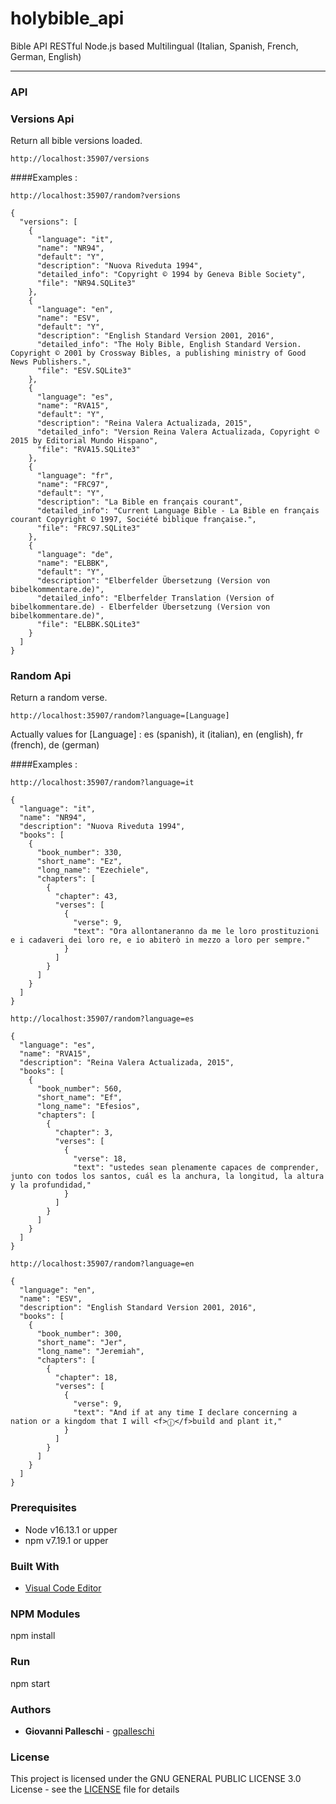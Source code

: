 # holybible_api
Bible API RESTful Node.js based Multilingual (Italian, Spanish, French, German, English) 
<hr />

### API

### Versions Api
Return all bible versions loaded.

`http://localhost:35907/versions`

####Examples :   

`http://localhost:35907/random?versions`
```
{
  "versions": [
    {
      "language": "it",
      "name": "NR94",
      "default": "Y",
      "description": "Nuova Riveduta 1994",
      "detailed_info": "Copyright © 1994 by Geneva Bible Society",
      "file": "NR94.SQLite3"
    },
    {
      "language": "en",
      "name": "ESV",
      "default": "Y",
      "description": "English Standard Version 2001, 2016",
      "detailed_info": "The Holy Bible, English Standard Version. Copyright © 2001 by Crossway Bibles, a publishing ministry of Good News Publishers.",
      "file": "ESV.SQLite3"
    },
    {
      "language": "es",
      "name": "RVA15",
      "default": "Y",
      "description": "Reina Valera Actualizada, 2015",
      "detailed_info": "Version Reina Valera Actualizada, Copyright © 2015 by Editorial Mundo Hispano",
      "file": "RVA15.SQLite3"
    },
    {
      "language": "fr",
      "name": "FRC97",
      "default": "Y",
      "description": "La Bible en français courant",
      "detailed_info": "Current Language Bible - La Bible en français courant Copyright © 1997, Société biblique française.",
      "file": "FRC97.SQLite3"
    },
    {
      "language": "de",
      "name": "ELBBK",
      "default": "Y",
      "description": "Elberfelder Übersetzung (Version von bibelkommentare.de)",
      "detailed_info": "Elberfelder Translation (Version of bibelkommentare.de) - Elberfelder Übersetzung (Version von bibelkommentare.de)",
      "file": "ELBBK.SQLite3"
    }
  ]
}
```

### Random Api
Return a random verse.

`http://localhost:35907/random?language=[Language]`

Actually values for [Language] : es (spanish), it (italian), en (english), fr (french), de (german)

####Examples :   

`http://localhost:35907/random?language=it`

```
{
  "language": "it",
  "name": "NR94",
  "description": "Nuova Riveduta 1994",
  "books": [
    {
      "book_number": 330,
      "short_name": "Ez",
      "long_name": "Ezechiele",
      "chapters": [
        {
          "chapter": 43,
          "verses": [
            {
              "verse": 9,
              "text": "Ora allontaneranno da me le loro prostituzioni e i cadaveri dei loro re, e io abiterò in mezzo a loro per sempre."
            }
          ]
        }
      ]
    }
  ]
}
```
`http://localhost:35907/random?language=es`
```
{
  "language": "es",
  "name": "RVA15",
  "description": "Reina Valera Actualizada, 2015",
  "books": [
    {
      "book_number": 560,
      "short_name": "Ef",
      "long_name": "Efesios",
      "chapters": [
        {
          "chapter": 3,
          "verses": [
            {
              "verse": 18,
              "text": "ustedes sean plenamente capaces de comprender, junto con todos los santos, cuál es la anchura, la longitud, la altura y la profundidad,"
            }
          ]
        }
      ]
    }
  ]
}
```
`http://localhost:35907/random?language=en`
```
{
  "language": "en",
  "name": "ESV",
  "description": "English Standard Version 2001, 2016",
  "books": [
    {
      "book_number": 300,
      "short_name": "Jer",
      "long_name": "Jeremiah",
      "chapters": [
        {
          "chapter": 18,
          "verses": [
            {
              "verse": 9,
              "text": "And if at any time I declare concerning a nation or a kingdom that I will <f>ⓙ</f>build and plant it,"
            }
          ]
        }
      ]
    }
  ]
}
```
### Prerequisites  

* Node v16.13.1 or upper
* npm  v7.19.1 or upper

### Built With  
* [Visual Code Editor](https://code.visualstudio.com)  

### NPM Modules
npm install  

### Run
npm start

### Authors  

* **Giovanni Palleschi** - [gpalleschi](https://github.com/gpalleschi)  


### License

This project is licensed under the GNU GENERAL PUBLIC LICENSE 3.0 License - see the [LICENSE](LICENSE) file for details 